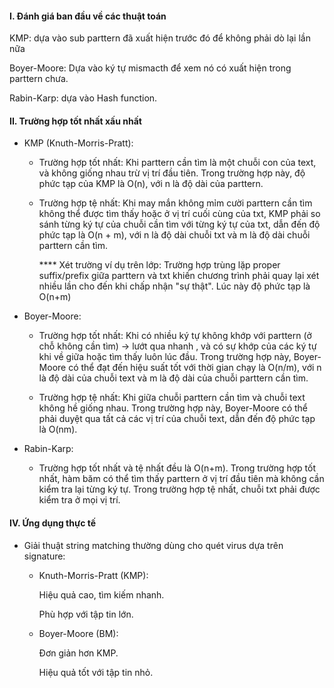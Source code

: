 #### I. Đánh giá ban đầu về các thuật toán

KMP: dựa vào sub parttern đã xuất hiện trước đó để không phải dò lại lần nữa

Boyer-Moore: Dựa vào ký tự mismacth để xem nó có xuất hiện trong parttern chưa. 

Rabin-Karp: dựa vào Hash function. 

#### II. Trường hợp tốt nhất xấu nhất
- KMP (Knuth-Morris-Pratt):
  + Trường hợp tốt nhất: Khi parttern cần tìm là một chuỗi con của text, và không giống nhau trừ vị trí đầu tiên. Trong trường hợp này, độ phức tạp của KMP là O(n), với n là độ dài của parttern.
    
  + Trường hợp tệ nhất: Khi may mắn không mỉm cười parttern cần tìm không thể được tìm thấy hoặc ở vị trí cuối cùng của txt, KMP phải so sánh từng ký tự của chuỗi cần tìm với từng ký tự của txt, dẫn đến độ phức tạp là O(n + m), với n là độ dài chuỗi txt và m là độ dài chuỗi parttern cần tìm.

    **** Xét trường ví dụ trên lớp: Trường hợp trùng lặp proper suffix/prefix giữa parttern và txt khiến chương trình phải quay lại xét nhiều lần cho đến khi chấp nhận "sự thật". Lúc này độ phức tạp là O(n+m)  

- Boyer-Moore:

  + Trường hợp tốt nhất: Khi có nhiều ký tự không khớp với parttern (ở chỗ không cần tìm) -> lướt qua nhanh , và có sự khớp của các ký tự khi về giữa hoặc tìm thấy luôn lúc đầu. Trong trường hợp này, Boyer-Moore có thể đạt đến hiệu suất tốt với thời gian chạy là O(n/m), với n là độ dài của chuỗi text và m là độ dài của chuỗi parttern cần tìm.

  + Trường hợp tệ nhất: Khi giữa chuỗi parttern cần tìm và chuỗi text không hề giống nhau. Trong trường hợp này, Boyer-Moore có thể phải duyệt qua tất cả các vị trí của chuỗi text, dẫn đến độ phức tạp là O(nm).

- Rabin-Karp:

  +  Trường hợp tốt nhất và tệ nhất đều là O(n+m). Trong trường hợp tốt nhất, hàm băm có thể tìm thấy parttern ở vị trí đầu tiên mà không cần kiểm tra lại từng ký tự. Trong trường hợp tệ nhất, chuỗi txt phải được kiểm tra ở mọi vị trí.

#### IV. Ứng dụng thực tế

- Giải thuật string matching thường dùng cho quét virus dựa trên signature:

    * Knuth-Morris-Pratt (KMP):

      Hiệu quả cao, tìm kiếm nhanh.
  
      Phù hợp với tập tin lớn.
  
    * Boyer-Moore (BM):

      Đơn giản hơn KMP.

      Hiệu quả tốt với tập tin nhỏ.
